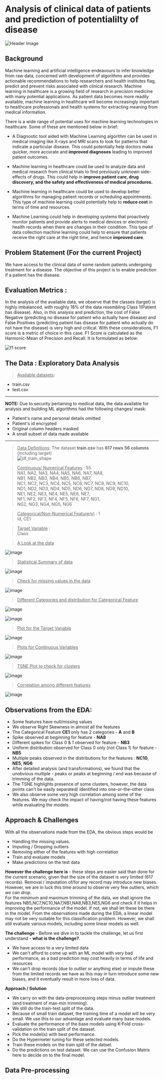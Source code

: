 # Analysis of clinical data of patients and prediction of potentialilty of disease

![Header Image](https://github.com/sinpsarkar/Clinical-Data-Analysis_-_Prediction/assets/45538409/29dca4bf-804e-4e79-b922-f317f2b2053b)
## Background
Machine learning and artificial intelligence endeavours to infer knowledge from raw data, concerned with development of algorithms and provides actionable recommendations to help researchers and health institutes flag, predict and prevent risks associated with clinical research. Machine learning in healthcare is a growing field of research in precision medicine with many potential applications. As patient data becomes more readily available, machine learning in healthcare will become increasingly important to healthcare professionals and health systems for extracting meaning from medical information.  

There is a wide range of potential uses for machine learning technologies in healthcare. Some of these are mentioned below in brief:

- A Diagnostic tool aided with Machine Learning algorithm can be used in medical imaging like X-rays and MRI scans to look for patterns that indicate a particular disease. This could potentially help doctors make quicker, more accurate and **improved diagnoses** leading to improved patient outcomes.

- Machine learning in healthcare could be used to analyze data and medical research from clinical trials to find previously unknown side-effects of drugs. This could help in **improve patient care, drug discovery, and the safety and effectiveness of medical procedures.**

- Machine learning in healthcare could be used to develop better algorithms for managing patient records or scheduling appointments. This type of machine learning could potentially help to **reduce cost** in terms of time and resources.

- Machine Learning could help in developing systems that proactively monitor patients and provide alerts to medical devices or electronic health records when there are changes in their condition. This type of data collection machine learning could help to ensure that patients receive the right care at the right time, and hence **improved care**.

## Problem Statement (For the current Project)
We have access to the clinical data of some random patients undergoing treatment for a disease. The objective of this project is to enable prediction if a patient has the disease.

## Evaluation Metrics :
In the analysis of the available data, we observe that the classes (target) is highly imbalanced, with roughly 18% of the data resembling Class 1(Patient has disease).
Also, in this analysis and prediction, the cost of False Negative (predicting no disease for patient who actually have disease) and False Positives (predicting patient has disease for patient who actually do not have the disease) is very high and critical.
With these considerations, F1 score is a metric of choice in this case.
F1 Score is calculated as the Harmonic-Mean of Precision and Recall. It is formulated as below:

![f1 score](https://github.com/sinpsarkar/Clinical-Data-Analysis_-_Prediction/assets/45538409/29acd334-b699-4689-aabf-98ce0a74cdbe)

## The Data : Exploratory Data Analysis

> <ins>Available datasets</ins>:

- train.csv<br>
- test.csv<br>
-------------------------------------
**NOTE:**
Due to security pertaining to medical data, the data available for analysis and building ML algorithms had the following changes/ mask:
- Patient's name and personal details omitted
- Patient's id encrypted
- Original column headers masked
- A small subset of data made available
-------------------------------------

> <ins>Data Definitions</ins>:
The dataset **train.csv** has **617 rows** **56 columns** (including target)<br>
![df_train_shape](https://github.com/sinpsarkar/Clinical-Data-Analysis_-_Prediction/assets/45538409/a49d246a-e6ed-4cf1-9290-2cdda9870e0d)

> <ins>Continuous/ Numerical Features</ins> : 55 <br>
NA1, NA2, NA3, NA4, NA5, NA6, NA7, NA8, <br>
NB1, NB2, NB3, NB4, NB5, NB6, NB7, <br>
NC1, NC2, NC3, NC4, NC5, NC6, NC7, NC8, NC9, NC10, <br>
ND1, ND2, ND3, ND4, ND5, ND6, ND7, ND8, ND9, ND10, <br>
NE1, NE2, NE3, NE4,  NE5, NE6, NE7, <br>
NF1, NF2, NF3, NF4, NF5, NF6, NF7, NG1, <br>
NG2, NG3, NG4, NG5, NG6<br>

> <ins>Categorical/Non-Numerical Feature(s)</ins> : 1<br>
Id, CE1

> <ins>Target Variable</ins> :<br>
Class

> <ins>A Look at the data</ins>

![image](https://github.com/sinpsarkar/Clinical-Data-Analysis_-_Prediction/assets/45538409/c4236843-726d-4621-9c67-000508aed4d9)

> <ins>Statistical Summary of data</ins>

![image](https://github.com/sinpsarkar/Clinical-Data-Analysis_-_Prediction/assets/45538409/b509609a-51f8-49d2-8675-9887fc99c30e)


> <ins>Check for missing values in the data</ins>

![image](https://github.com/sinpsarkar/Clinical-Data-Analysis_-_Prediction/assets/45538409/aea8115a-5ebb-4bf4-83a4-4b1058c5a163)

> <ins>Different Categories and distribution for Categorical Feature</ins>

![image](https://github.com/sinpsarkar/Clinical-Data-Analysis_-_Prediction/assets/45538409/09a6966d-8aa6-4a1f-8b40-a3ead5d48ede)

![image](https://github.com/sinpsarkar/Clinical-Data-Analysis_-_Prediction/assets/45538409/c00401be-25e2-4e25-a0aa-228c76e24d00)



> <ins>Plot for the Target Variable</ins>

![image](https://github.com/sinpsarkar/Clinical-Data-Analysis_-_Prediction/assets/45538409/84a7d343-38f3-4137-ac4b-5a19b93d229f)

> <ins>Plots for Continuous Variables</ins>

![image](https://github.com/sinpsarkar/Clinical-Data-Analysis_-_Prediction/assets/45538409/d37ba9e9-9634-40b6-94f0-108c8dc911fa)

> <ins>TSNE Plot to check for clusters</ins>

![image](https://github.com/sinpsarkar/Clinical-Data-Analysis_-_Prediction/assets/45538409/fdd157d9-0d7e-4921-afb5-09ed6e0d4543)

> <ins>Correlation among different features</ins>

![image](https://github.com/sinpsarkar/Clinical-Data-Analysis_-_Prediction/assets/45538409/44d40513-9872-47a3-81ea-4d5dad93c8ff)


## **Observations from the EDA**:
- Some features have null/missing values
- We observe Right Skewness in almost all the features
- The Categorical Feature **CE1** only has 2 categories - **A** and **B**
- Spike observed at beginning for feature - **NA8**<br>
- Different spikes for Class 0 & 1 observed for feature - **NB3**<br>
- Uniform distribution observed for Class 0 only (not Class 1) for feature - **NB5**<br>
- Multiple peaks observed in the distributions for the features : **NC10**, **NE5**, **NG6**<br>
- After detailed analysis (and transformations), we found that the unobvious multiple - peaks or peaks at beginning / end was because of trimming of the data.
- The TSNE highlights presence of some clusters, however, the data points can't be easily separated/ identified into one-or-the-other class
- We also observe some very high correlation among some of the features. We may check the impact of having/not having these features while evaluating the models.


## Approach & Challenges
With all the observations made from the EDA, the obvious steps would be
- Handling the missing values.
- Imputing / Dropping outliers
- Removing either of the features with high correlation
- Train and evaluate models
- Make predictions on the test data

**However the challenge here is** -  these steps are easier said than done for the current scenario, given that the size of the dataset is very limited (617 records). Removal / imputation of/for any record may introduce new biases. 
However, we are in luck this time around to observe very few outliers, which <i> we can drop</i>.<br>
For the minimum and maximum trimming of the data, we shall ignore the features NB5,NC7,NC10,NA7,NB1,NA8,NB3,NE5,NG6 and check if it helps in improving the performance of the model. If not, we shall let these be there in the model.
From the observations made during the EDA, a linear model may not be very suitable for this classification problem. However, we shall still evaluate various models, including some linear models as well.

**The challenge** - Before we dive in to tackle the challenge, let us first understand - **what is the challenge?**.
- We have access to a very limited data
- We can't afford to come up with an ML model with very bad performance, as a bad prediction may cost heavily in terms of life and resources
- We can't drop records (due to outlier or anything else) or impute these from the limited records we have as this may in turn introduce some new biases, and it eventually result in more loss of data.

**Approach / Solution** 
- We carry on with the data-preprocessing steps minus outlier treatment (and treatment of max-min trimming).<br>
- We still do the train-test split of the data.<br>
- Because of small train dataset, the training time of a model will be very small. We use this to our advantage and evaluate many base models.
- Evaluate the performance of the base models using K-Fold cross-validation on the train split of the dataset.<br>
- Pick the model(s) with best performance.<br>
- Do the Hypermeter tuning for these selected models.<br>
- Train these models on the train split of the datset.<br>
- Do the predictions on test dataset. We can use the Confusion Matrix here to decide on to the final model.

## Data Pre-processing

